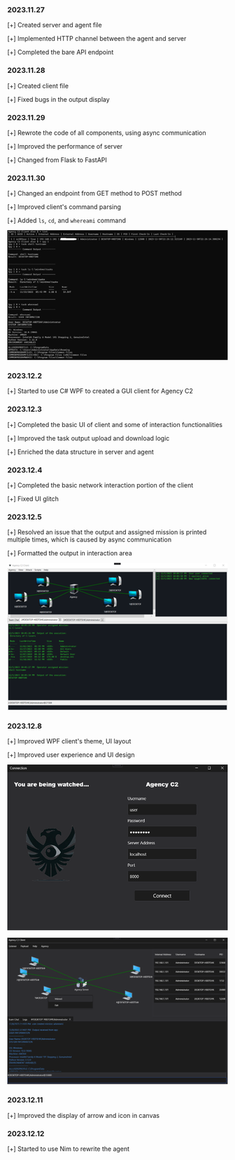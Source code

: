 ### 2023.11.27
[+] Created server and agent file

[+] Implemented HTTP channel between the agent and server

[+] Completed the bare API endpoint

### 2023.11.28
[+] Created client file

[+] Fixed bugs in the output display

### 2023.11.29
[+] Rewrote the code of all components, using async communication

[+] Improved the performance of server

[+] Changed from Flask to FastAPI

### 2023.11.30
[+] Changed an endpoint from GET method to POST method

[+] Improved client's command parsing

[+] Added `ls`, `cd`, and `whereami` command

![image](/screenshot/agency.jpg)

### 2023.12.2
[+] Started to use C# WPF to created a GUI client for Agency C2

### 2023.12.3
[+] Completed the basic UI of client and some of interaction functionalities

[+] Improved the task output upload and download logic

[+] Enriched the data structure in server and agent


### 2023.12.4
[+] Completed the basic network interaction portion of the client

[+] Fixed UI glitch


### 2023.12.5
[+] Resolved an issue that the output and assigned mission is printed multiple times, which is caused by async communication

[+] Formatted the output in interaction area

![image](/screenshot/12.5.update.png)


### 2023.12.8
[+] Improved WPF client's theme, UI layout

[+] Improved user experience and UI design

![image](/screenshot/wpfgui1.png)

![image](/screenshot/wpfgui2.png)

### 2023.12.11
[+] Improved the display of arrow and icon in canvas


### 2023.12.12
[+] Started to use Nim to rewrite the agent


